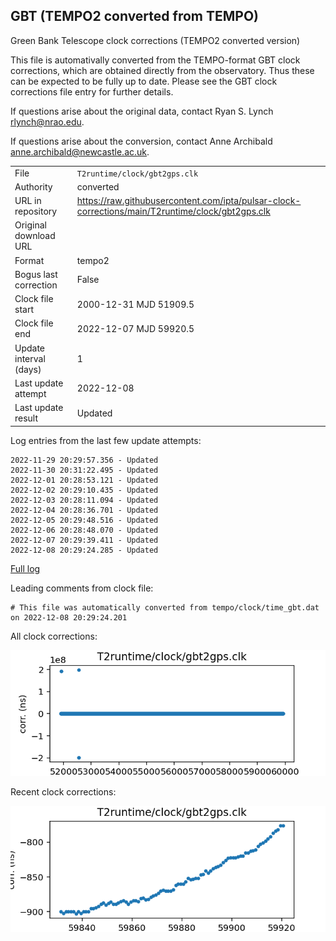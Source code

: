
## GBT (TEMPO2 converted from TEMPO)

Green Bank Telescope clock corrections (TEMPO2 converted version)

This file is automativally converted from the TEMPO-format GBT
clock corrections, which are obtained directly from the observatory.
Thus these can be expected to be fully up to date. Please see the
GBT clock corrections file entry for further details.

If questions arise about the original data, contact Ryan S. Lynch
<rlynch@nrao.edu>.

If questions arise about the conversion, contact Anne Archibald
<anne.archibald@newcastle.ac.uk>.

|     |     |
|:--- |:--- |
| File | `T2runtime/clock/gbt2gps.clk` |
| Authority | converted |
| URL in repository | <https://raw.githubusercontent.com/ipta/pulsar-clock-corrections/main/T2runtime/clock/gbt2gps.clk> |
| Original download URL | <None> |
| Format | tempo2 |
| Bogus last correction | False |
| Clock file start | 2000-12-31 MJD 51909.5 |
| Clock file end | 2022-12-07 MJD 59920.5 |
| Update interval (days) | 1 |
| Last update attempt | 2022-12-08 |
| Last update result | Updated |

Log entries from the last few update attempts:
```
2022-11-29 20:29:57.356 - Updated
2022-11-30 20:31:22.495 - Updated
2022-12-01 20:28:53.121 - Updated
2022-12-02 20:29:10.435 - Updated
2022-12-03 20:28:11.094 - Updated
2022-12-04 20:28:36.701 - Updated
2022-12-05 20:29:48.516 - Updated
2022-12-06 20:28:48.070 - Updated
2022-12-07 20:29:39.411 - Updated
2022-12-08 20:29:24.285 - Updated
```
[Full log](https://raw.githubusercontent.com/ipta/pulsar-clock-corrections/main/log/T2runtime/clock/gbt2gps.clk.log)

Leading comments from clock file:

    # This file was automatically converted from tempo/clock/time_gbt.dat on 2022-12-08 20:29:24.201



All clock corrections:

![plot of all clock corrections](gbt2gps.clk.png "All corrections")

Recent clock corrections:

![plot of recent clock corrections](gbt2gps.clk.short.png "Recent corrections")

